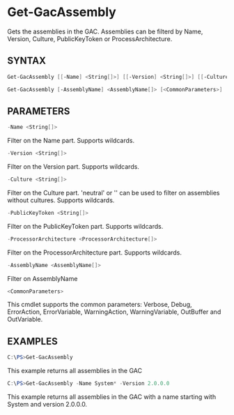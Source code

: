 # Get-GacAssembly

Gets the assemblies in the GAC. Assemblies can be filterd by Name, Version, Culture, PublicKeyToken or ProcessArchitecture.

## SYNTAX
```powershell
Get-GacAssembly [[-Name] <String[]>] [[-Version] <String[]>] [[-Culture] <String[]>] [[-PublicKeyToken] <String[]>] [[-ProcessorArchitecture] <ProcessorArchitecture[]>] [<CommonParameters>]

Get-GacAssembly [-AssemblyName] <AssemblyName[]> [<CommonParameters>]
````

## PARAMETERS
```powershell
-Name <String[]>
```
Filter on the Name part. Supports wildcards.
```powershell
-Version <String[]>
```
Filter on the Version part. Supports wildcards.
```powershell
-Culture <String[]>
```
Filter on the Culture part. 'neutral' or '' can be used to filter on assemblies without cultures. Supports wildcards.
```powershell
-PublicKeyToken <String[]>
```
Filter on the PublicKeyToken part. Supports wildcards.
```powershell
-ProcessorArchitecture <ProcessorArchitecture[]>
```
Filter on the ProcessorArchitecture part. Supports wildcards.
```powershell
-AssemblyName <AssemblyName[]>
```
Filter on AssemblyName
```powershell
<CommonParameters>
```
This cmdlet supports the common parameters: Verbose, Debug,
ErrorAction, ErrorVariable, WarningAction, WarningVariable,
OutBuffer and OutVariable.

## EXAMPLES
```powershell
C:\PS>Get-GacAssembly
```
This example returns all assemblies in the GAC
```powershell
C:\PS>Get-GacAssembly -Name System* -Version 2.0.0.0
```
This example returns all assemblies in the GAC with a name starting with System and version 2.0.0.0.
